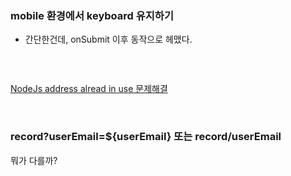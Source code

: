 ### mobile 환경에서 keyboard 유지하기

- 간단한건데, onSubmit 이후 동작으로 헤맸다.

```

```

<br>

[NodeJs address alread in use 문제해결](https://jootc.com/p/201912253249)

<br>

### record?userEmail=${userEmail} 또는 record/userEmail

뭐가 다를까?
